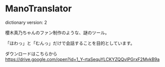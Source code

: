 # ManoTranslator

dictionary version: 2

櫻木真乃ちゃんのファン制作のような、謎のツール。

「ほわっ」と「むんっ」だけで会話することを目的としています。

ダウンロードはこちらから  
https://drive.google.com/open?id=1_Y-rtaSequYLCKYZQQvlPGrxF2MvkB9a
